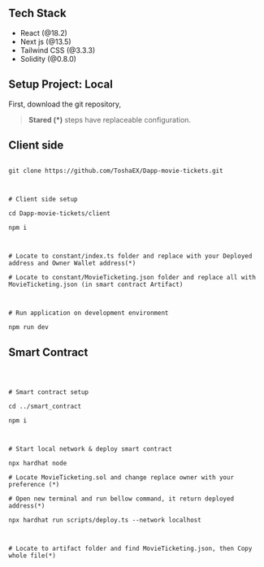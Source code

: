 ## Tech Stack

- React (@18.2)
- Next js (@13.5)
- Tailwind CSS (@3.3.3)
- Solidity (@0.8.0)

## Setup Project: Local

First, download the git repository,

> **Stared (\*)** steps have replaceable configuration.

## Client side

```

git clone https://github.com/ToshaEX/Dapp-movie-tickets.git



# Client side setup

cd Dapp-movie-tickets/client

npm i



# Locate to constant/index.ts folder and replace with your Deployed address and Owner Wallet address(*)

# Locate to constant/MovieTicketing.json folder and replace all with MovieTicketing.json (in smart contract Artifact)



# Run application on development environment

npm run dev

```

## Smart Contract

```



# Smart contract setup

cd ../smart_contract

npm i



# Start local network & deploy smart contract

npx hardhat node

# Locate MovieTicketing.sol and change replace owner with your preference (*)

# Open new terminal and run bellow command, it return deployed address(*)

npx hardhat run scripts/deploy.ts --network localhost



# Locate to artifact folder and find MovieTicketing.json, then Copy whole file(*)



```
